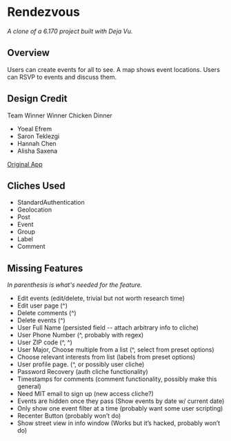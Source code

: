 # Rendezvous

*A clone of a 6.170 project built with Deja Vu.*

## Overview
Users can create events for all to see. A map shows event locations. Users can
RSVP to events and discuss them.

## Design Credit
Team Winner Winner Chicken Dinner
- Yoeal Efrem
- Saron Teklezgi
- Hannah Chen
- Alisha Saxena

[Original App](http://rendezvous-6170.herokuapp.com/)

## Cliches Used
- StandardAuthentication
- Geolocation 
- Post
- Event
- Group
- Label
- Comment

## Missing Features
*In parenthesis is what's needed for the feature.*
- Edit events (edit/delete, trivial but not worth research time)
- Edit user page (^)
- Delete comments (^)
- Delete events (^)
- User Full Name (persisted field -- attach arbitrary info to cliche)
- User Phone Number (^, probably with regex)
- User ZIP code (^, ^)
- User Major, Choose multiple from a list (^, select from preset options)
- Choose relevant interests from list (labels from preset options)
- User profile page. (^, or possibly user cliche)
- Password Recovery (auth cliche functionality)
- Timestamps for comments (comment functionality, possibly make this general)
- Need MIT email to sign up (new access cliche?)
- Events are hidden once they pass (Show events by date w/ current date)
- Only show one event filter at a time (probably want some user scripting)
- Recenter Button (probably won’t do)
- Show street view in info window (Works but it’s hacked, probably won’t do)
